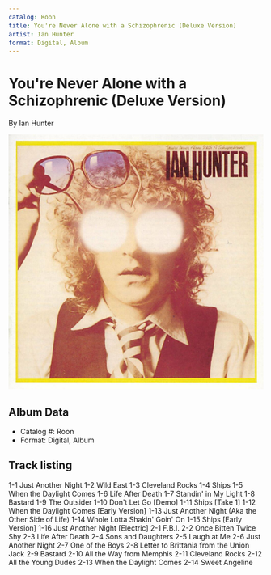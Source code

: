 ```yaml
---
catalog: Roon
title: You're Never Alone with a Schizophrenic (Deluxe Version)
artist: Ian Hunter
format: Digital, Album
---
```


# You're Never Alone with a Schizophrenic (Deluxe Version)

By Ian Hunter

![](../../assets/albumcovers/Ian_Hunter-Youre_Never_Alone_with_a_Schizophrenic_Deluxe_Version.png)

## Album Data

- Catalog #: Roon
- Format: Digital, Album


## Track listing


1-1 Just Another Night
1-2 Wild East
1-3 Cleveland Rocks
1-4 Ships
1-5 When the Daylight Comes
1-6 Life After Death
1-7 Standin' in My Light
1-8 Bastard
1-9 The Outsider
1-10 Don't Let Go [Demo]
1-11 Ships [Take 1]
1-12 When the Daylight Comes [Early Version]
1-13 Just Another Night (Aka the Other Side of Life)
1-14 Whole Lotta Shakin' Goin' On
1-15 Ships [Early Version]
1-16 Just Another Night [Electric]
2-1 F.B.I.
2-2 Once Bitten Twice Shy
2-3 Life After Death
2-4 Sons and Daughters
2-5 Laugh at Me
2-6 Just Another Night
2-7 One of the Boys
2-8 Letter to Brittania from the Union Jack
2-9 Bastard
2-10 All the Way from Memphis
2-11 Cleveland Rocks
2-12 All the Young Dudes
2-13 When the Daylight Comes
2-14 Sweet Angeline

